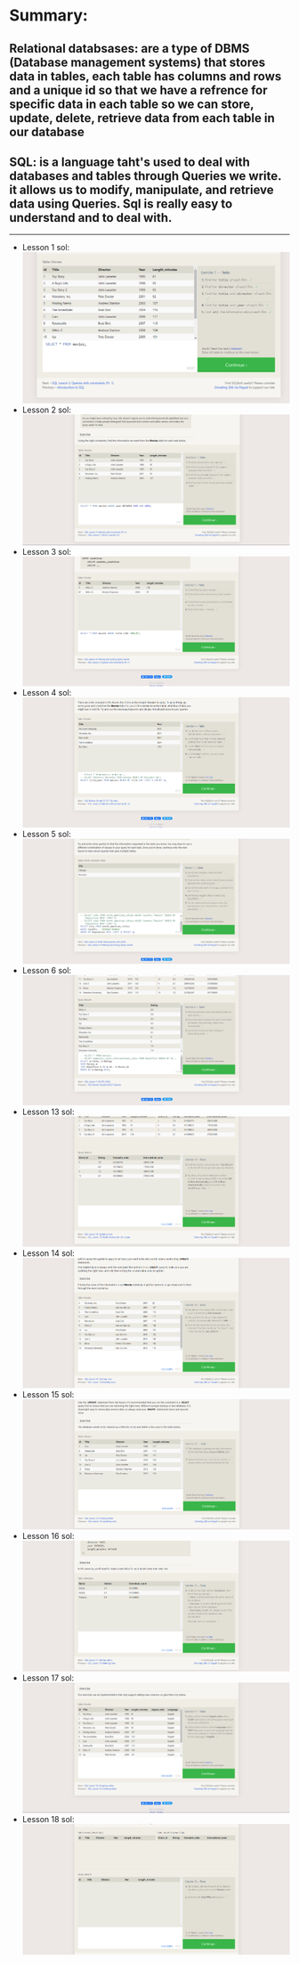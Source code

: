 # Summary: 
## Relational databsases: are a type of DBMS (Database management systems) that stores data in tables, each table has columns and rows and a unique id so that we have a refrence for specific data in each table so we can store, update, delete, retrieve data from each table in our database
## SQL: is a language taht's used to deal with databases and tables through Queries we write. it allows us to modify,  manipulate, and retrieve data using Queries. Sql is really easy to understand and to deal with.
---
+ Lesson 1 sol:
![1](./Assets/SQL%20Screenshots/SQL%201.png)
+ Lesson 2 sol:
![2](./Assets/SQL%20Screenshots/SQL%202.png)
+ Lesson 3 sol:
![3](./Assets/SQL%20Screenshots/SQL%203.png)
+ Lesson 4 sol:
![4](./Assets/SQL%20Screenshots/SQL%204.png)
+ Lesson 5 sol:
![5](./Assets/SQL%20Screenshots/SQL%205.png)
+ Lesson 6 sol:
![6](./Assets/SQL%20Screenshots/SQL%206.png)
+ Lesson 13 sol:
![13](./Assets/SQL%20Screenshots/SQL%2013.png)
+ Lesson 14 sol:
![14](./Assets/SQL%20Screenshots/SQL%2014.png)
+ Lesson 15 sol:
![15](./Assets/SQL%20Screenshots/SQL%2015.png)
+ Lesson 16 sol:
![16](./Assets/SQL%20Screenshots/SQL%2016.png)
+ Lesson 17 sol:
![17](./Assets/SQL%20Screenshots/SQL%2017.png)
+ Lesson 18 sol:
![18](./Assets/SQL%20Screenshots/SQL%2018.png)